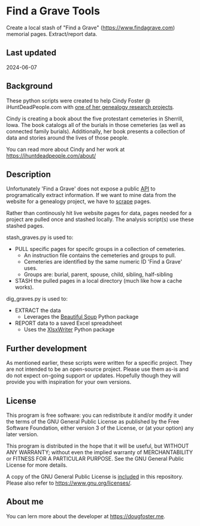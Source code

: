# Find a Grave Tools
Create a local stash of "Find a Grave" (https://www.findagrave.com) memorial pages.
Extract/report data.
## Last updated
2024-06-07

## Background
These python scripts were created to help Cindy Foster @ iHuntDeadPeople.com with [one of her genealogy research projects](https://ihuntdeadpeople.com/let-us-help-with-your-genealogy-research/).

Cindy is creating a book about the five protestant cemeteries in Sherrill, Iowa. The book catalogs all of the burials in those cemeteries (as well as connected family burials). Additionally, her book presents a collection of data and stories around the lives of those people.

You can read more about Cindy and her work at https://ihuntdeadpeople.com/about/

## Description
Unfortunately 'Find a Grave' does not expose a public [API](https://en.wikipedia.org/wiki/API) to programatically extract information. If we want to mine data from the website for a genealogy project, we have to [scrape](https://en.wikipedia.org/wiki/Web_scraping) pages.

Rather than continously hit live website pages for data, pages needed for a project are pulled once and stashed locally. The analysis script(s) use these stashed pages.

stash_graves.py is used to:
- PULL specific pages for specifc groups in a collection of cemeteries.
	- An instruction file contains the cemeteries and groups to pull.
	- Cemeteries are identified by the same numeric ID 'Find a Grave' uses. 
	- Groups are: burial, parent, spouse, child, sibling, half-sibling
- STASH the pulled pages in a local directory (much like how a cache works).

dig_graves.py is used to:
- EXTRACT the data
	- Leverages the [Beautiful Soup](https://pypi.org/project/beautifulsoup4/) Python package
- REPORT data to a saved Excel spreadsheet
	- Uses the [XlsxWriter](https://pypi.org/project/XlsxWriter/) Python package

## Further development
As mentioned earlier, these scripts were written for a specific project. They are not intended to be an open-source project. Please use them as-is and do not expect on-going support or updates. Hopefully though they will provide you with inspiration for your own versions.
## License
This program is free software: you can redistribute it and/or modify it under the terms of the GNU General Public License as published by the Free Software Foundation, either version 3 of the License, or (at your option) any later version.

This program is distributed in the hope that it will be useful, but WITHOUT ANY WARRANTY; without even the implied warranty of MERCHANTABILITY or FITNESS FOR A PARTICULAR PURPOSE. See the GNU General Public License for more details.

A copy of the GNU General Public License is [included](LICENSE.txt) in this repository. Please also refer to https://www.gnu.org/licenses/.
## About me
You can lern more about the developer at https://dougfoster.me.
